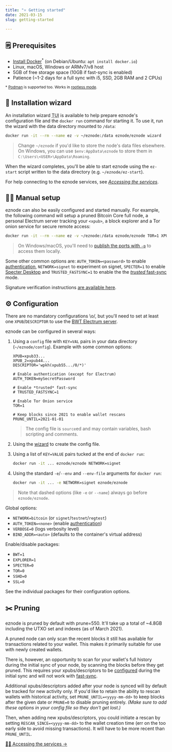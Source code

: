 ```yaml
---
title: "⭐ Getting started"
date: 2021-03-15
slug: getting-started

---
```


## 🗒️ Prerequisites

- [Install Docker](https://docs.docker.com/get-docker/)<sup>\*</sup>
  (on Debian/Ubuntu: `apt install docker.io`)
- Linux, macOS, Windows or ARMv7/v8 host
- 5GB of free storage space (10GB if fast-sync is enabled)
- Patience (~1-2 days for a full sync with i5, SSD, 2GB RAM and 2 CPUs)


<sup>\* [Podman](https://podman.io) is supported too. Works in [rootless mode](https://rootlesscontaine.rs/).</sup>

## 🧙 Installation wizard

An installation wizard <abbr title="Textual User Interface">TUI</abbr> is available to help
prepare eznode's configuration file and the `docker run` command for starting it.
To use it, run the wizard with the data directory mounted to `/data`:

```bash
docker run -it --rm --name ez -v ~/eznode:/data eznode/eznode wizard
```

> Change `~/eznode` if you'd like to store the node's data files elsewhere. On Windows, you can use `$env:AppData\eznode` to store them in `C:\Users\<USER>\AppData\Roaming`.

When the wizard completes, you'll be able to start eznode using the `ez-start` script written to the data directory (e.g. `~/eznode/ez-start`).

For help connecting to the eznode services, see [*Accessing the services*](accessing).

## 🧑‍🔧 Manual setup

eznode can also be easily configured and started manually.
For example, the following command will setup a pruned Bitcoin Core full node, a personal Electrum server tracking your `<xpub>`, a block explorer and a Tor onion service for secure remote access:

```bash
docker run -it --rm --name ez -v ~/eznode:/data eznode/eznode TOR=1 XPUB=<xpub>
```

> On Windows/macOS, you'll need to [publish the ports with `-p`](accessing#connecting-locally) to access them locally.

Some other common options are: `AUTH_TOKEN=<password>` to enable [authentication](accessing#authentication), `NETWORK=signet` to experiment on signet, `SPECTER=1` to enable [Specter Desktop](package#specter-desktop) and `TRUSTED_FASTSYNC=1` to enable the the [_trusted_ fast-sync](packages#fast-sync) mode.

Signature verification instructions [are available here](signed-images).

## ⚙️ Configuration

There are no mandatory configurations \\o/, but you'll need to set at least one `XPUB`/`DESCRIPTOR` to use the [BWT Electrum server](packages#bitcoin-wallet-tracker).

eznode can be configured in several ways:

1. Using a `config` file with `KEY=VAL` pairs in your data directory (`~/eznode/config`). Example with some common options:

       XPUB=xpub33...
       XPUB_2=xpub44...
       DESCRIPTOR='wpkh(xpub55.../0/*)'
       
       # Enable authentication (except for Electrum)
       AUTH_TOKEN=mySecretPassword
       
       # Enable *trusted* fast-sync
       # TRUSTED_FASTSYNC=1
       
       # Enable Tor Onion service
       TOR=1
       
       # Keep blocks since 2021 to enable wallet rescans
       PRUNE_UNTIL=2021-01-01

   > The config file is `source`ed and may contain variables, bash scripting and comments.
2. Using the [wizard](#wizard) to create the config file.
3. Using a list of `KEY=VALUE` pairs tucked at the end of `docker run`:

   ```bash
   docker run -it ... eznode/eznode NETWORK=signet
   ```
4. Using the standard `-e`/`--env` and `--env-file` arguments for `docker run`:

   ```bash
   docker run -it ... -e NETWORK=signet eznode/eznode
   ```

> Note that dashed options (like `-e` or `--name`) always go before `eznode/eznode`.

Global options:

* `NETWORK=bitcoin` (or `signet`/`testnet`/`regtest`)
* `AUTH_TOKEN=<none>` (enable [authentication](accessing#authentication))
* `VERBOSE=0` (logs verbosity level)
* `BIND_ADDR=<auto>` (defaults to the container's virtual address)

Enable/disable packages:

* `BWT=1`
* `EXPLORER=1`
* `SPECTER=0`
* `TOR=0`
* `SSHD=0`
* `SSL=0`

See the individual packages for their configuration options.

## ✂️ Pruning

eznode is pruned by default with prune=550. It'll take up a total of \~4.8GB including the UTXO set and indexes (as of March 2021).

A pruned node can only scan the recent blocks it still has available for transactions related to your wallet. This makes it primarily suitable for use with newly created wallets.

There is, however, an opportunity to scan for your wallet's full history during the initial sync of your node, by scanning the blocks before they get pruned. This requires your xpubs/descriptors to be [configured](getting-started#configuration) during the initial sync and will not work with [fast-sync](packages#fast-sync).

Additional xpubs/descriptors added after your node is synced will by default be tracked for new activity only.
If you'd like to retain the ability to rescan wallets with historical activity, set `PRUNE_UNTIL=<yyyy-mm-dd>` to keep blocks after the given date or `PRUNE=0` to disable pruning entirely. _(Make sure to add these options in your config file so they don't get lost.)_

Then, when adding new xpubs/descriptors, you could initiate a rescan by setting `RESCAN_SINCE=<yyyy-mm-dd>` to the wallet creation time (err on the too early side to avoid missing transactions). It will have to be more recent than `PRUNE_UNTIL`.

<div class="docs-nav"><span></span>

[👩‍💻 Accessing the services →](accessing)

</div>